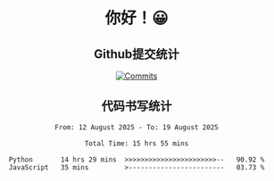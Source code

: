 <div align="center">
<h1>你好！😀</h1>

<h2>Github提交统计</h2>

[![Commits](https://github-readme-stats.ikunshare.com/api?username=ikun0014&include_all_commits=true&locale=cn&show_icons=true&bg_color=0,EC6C6C,FFD479,FFFC79,73FA79,73FDFF,D783FF)](https://github.com/ikun0014)

</div>



<div align="center">
<h2>代码书写统计</h2>
  
<!--START_SECTION:waka-->

```txt
From: 12 August 2025 - To: 19 August 2025

Total Time: 15 hrs 55 mins

Python       14 hrs 29 mins  >>>>>>>>>>>>>>>>>>>>>>>--   90.92 %
JavaScript   35 mins         >------------------------   03.73 %
```

<!--END_SECTION:waka-->

</div>
